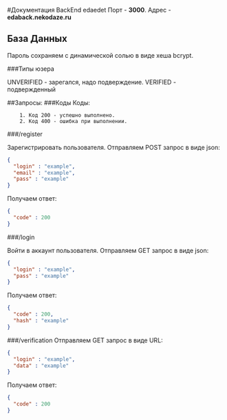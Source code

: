 #Документация BackEnd edaedet
Порт - **3000**. Адрес - **edaback.nekodaze.ru**

## База Данных

Пароль сохраняем с динамической солью в виде хеша bcrypt.

###Типы юзера

UNVERIFIED -  зарегался, надо подверждение.
VERIFIED - подвержденный

##Запросы:
###Коды
Коды:
```
    1. Код 200 - успешно выполнено.
    2. Код 400 - ошибка при выполнении.
```
###/register

Зарегистрировать пользователя. Отправляем POST запрос в виде json: 

```json
{
  "login" : "example",
  "email" : "example",
  "pass" : "example"
}
```
Получаем ответ:

```json
{
  "code" : 200
}
```

###/login

Войти в аккаунт пользователя. Отправляем GET запрос в виде json:

```json
{
  "login" : "example",
  "pass" : "example"
}
```

Получаем ответ:

```json
{
  "code" : 200,
  "hash" : "example"
}
```
###/verification
Отправляем GET запрос в виде URL: 
```json
{
  "login" : "example",
  "data" : "example"
}
```
Получаем ответ:
```json
{
  "code" : 200
}
```
